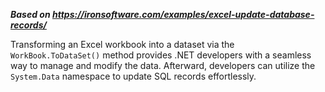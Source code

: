 ***Based on <https://ironsoftware.com/examples/excel-update-database-records/>***

Transforming an Excel workbook into a dataset via the `WorkBook.ToDataSet()` method provides .NET developers with a seamless way to manage and modify the data. Afterward, developers can utilize the `System.Data` namespace to update SQL records effortlessly.